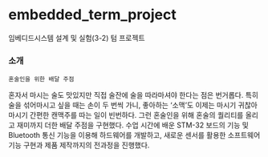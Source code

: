 # embedded_term_project
임베디드시스템 설계 및 실험(3-2) 텀 프로젝트
### 소개
`혼술인을 위한 배달 주점`

혼자서 마시는 술도 맛있지만 직접 술잔에 술을 따라마셔야 한다는 점은 번거롭다. 특히 술을 섞어마시고 싶을 때는 손이 두 번씩 가니, 좋아하는 ‘소맥’도 이제는 마시기 귀찮아 마시기
간편한 캔맥주를 따는 일이 빈번하다. 그런 혼술인을 위해 혼술의 퀄리티를 올리고 재미까지 더한 배달 주점을 구현했다. 
수업 시간에 배운 STM-32 보드의 기능 및 Bluetooth 통신 기능을 이용해 하드웨어를 개발하고, 새로운 센서를 활용한 소프트웨어 기능 구현과 제품 제작까지의 전과정을 진행했다. 
